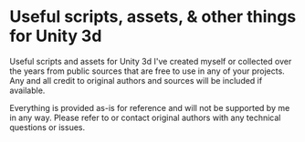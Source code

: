Useful scripts, assets, & other things for Unity 3d
======================

Useful scripts and assets for Unity 3d I've created myself or collected over the years from public sources that are free to use in any of your projects. Any and all credit to original authors and sources will be included if available.

Everything is provided as-is for reference and will not be supported by me in any way. Please refer to or contact original authors with any technical questions or issues.

